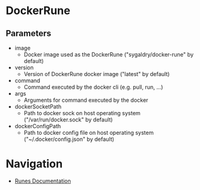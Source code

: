 # DockerRune

## Parameters
* image
    * Docker image used as the DockerRune ("sygaldry/docker-rune" by default)
* version
    * Version of DockerRune docker image ("latest" by default)
* command
    * Command executed by the docker cli (e.g. pull, run, ...)
* args
    * Arguments for command executed by the docker
* dockerSocketPath
    * Path to docker sock on host operating system ("/var/run/docker.sock" by default)
* dockerConfigPath
    * Path to docker config file on host operating system ("~/.docker/config.json" by default)

# Navigation
* [Runes Documentation](./README.md)
